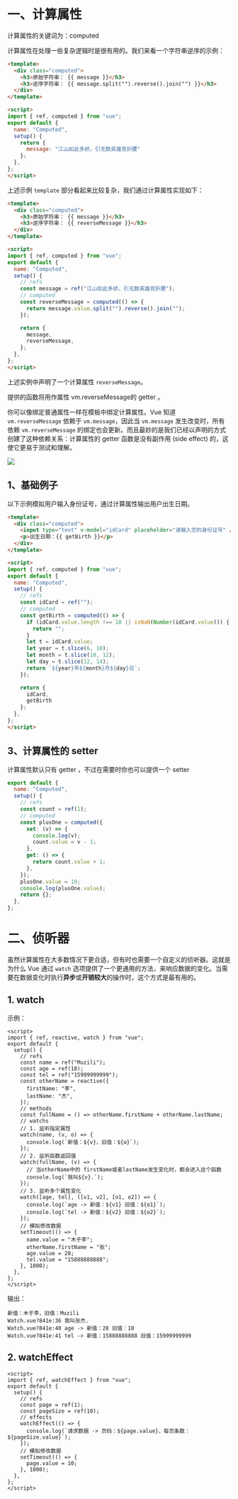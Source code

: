 # 一、计算属性

计算属性的关键词为：computed

计算属性在处理一些复杂逻辑时是很有用的。我们来看一个字符串逆序的示例：

```html
<template>
  <div class="computed">
    <h3>原始字符串： {{ message }}</h3>
    <h3>逆序字符串： {{ message.split("").reverse().join("") }}</h3>
  </div>
</template>

<script>
import { ref, computed } from "vue";
export default {
  name: "Computed",
  setup() {
    return {
      message: "江山如此多娇，引无数英雄竞折腰"
    };
  },
};
</script>
```

上述示例 `template` 部分看起来比较复杂，我们通过计算属性实现如下：

```html
<template>
  <div class="computed">
    <h3>原始字符串： {{ message }}</h3>
    <h3>逆序字符串： {{ reverseMessage }}</h3>
  </div>
</template>

<script>
import { ref, computed } from "vue";
export default {
  name: "Computed",
  setup() {
    // refs
    const message = ref("江山如此多娇，引无数英雄竞折腰");
    // computed
    const reverseMessage = computed(() => {
      return message.value.split("").reverse().join("");
    });

    return {
      message,
      reverseMessage,
    };
  },
};
</script>
```

上述实例中声明了一个计算属性 `reverseMessage`。

提供的函数将用作属性 vm.reverseMessage的 getter 。

你可以像绑定普通属性一样在模板中绑定计算属性。Vue 知道 `vm.reverseMessage` 依赖于 `vm.message`，因此当 `vm.message` 发生改变时，所有依赖 `vm.reverseMessage` 的绑定也会更新。而且最妙的是我们已经以声明的方式创建了这种依赖关系：计算属性的 getter 函数是没有副作用 (side effect) 的，这使它更易于测试和理解。

![](IMGS/computed.png)

## 1、基础例子

以下示例模拟用户输入身份证号，通过计算属性输出用户出生日期。

```html
<template>
  <div class="computed">
    <input type="text" v-model="idCard" placeholder="请输入您的身份证号" />
    <p>出生日期：{{ getBirth }}</p>
  </div>
</template>

<script>
import { ref, computed } from "vue";
export default {
  name: "Computed",
  setup() {
    // refs
    const idCard = ref("");
    // computed
    const getBirth = computed(() => {
      if (idCard.value.length !== 18 || isNaN(Number(idCard.value))) {
        return "";
      }
      let t = idCard.value;
      let year = t.slice(6, 10);
      let month = t.slice(10, 12);
      let day = t.slice(12, 14);
      return `${year}年${month}月${day}日`;
    });

    return {
      idCard,
      getBirth
    };
  },
};
</script>
```

## 3、计算属性的 setter

计算属性默认只有 getter ，不过在需要时你也可以提供一个 setter 

```javascript
export default {
  name: "Computed",
  setup() {
    // refs
    const count = ref(1);
    // computed
    const plusOne = computed({
      set: (v) => {
        console.log(v);
        count.value = v - 1;
      },
      get: () => {
        return count.value + 1;
      },
    });
    plusOne.value = 10;
    console.log(plusOne.value);
    return {};
  },
};
```

# 二、侦听器

虽然计算属性在大多数情况下更合适，但有时也需要一个自定义的侦听器。这就是为什么 Vue 通过 `watch` 选项提供了一个更通用的方法，来响应数据的变化。当需要在数据变化时执行**异步**或**开销较大**的操作时，这个方式是最有用的。

## 1. watch

示例：

```vue
<script>
import { ref, reactive, watch } from "vue";
export default {
  setup() {
    // refs
    const name = ref("Muzili");
    const age = ref(18);
    const tel = ref("15999999999");
    const otherName = reactive({
      firstName: "李",
      lastName: "杰",
    });
    // methods
    const fullName = () => otherName.firstName + otherName.lastName;
    // watchs
    // 1. 监听指定属性
    watch(name, (v, o) => {
      console.log(`新值：${v}，旧值：${o}`);
    });
    // 2. 监听函数返回值
    watch(fullName, (v) => {
      // 当otherName中的 firstName或者lastName发生变化时，都会进入这个函数
      console.log(`我叫${v}.`);
    });
    // 3. 监听多个属性变化
    watch([age, tel], ([v1, v2], [o1, o2]) => {
      console.log(`age -> 新值：${v1} 旧值：${o1}`);
      console.log(`tel -> 新值：${v2} 旧值：${o2}`);
    });
    // 模拟修改数据
    setTimeout(() => {
      name.value = "木子李";
      otherName.firstName = "张";
      age.value = 28;
      tel.value = "15888888888";
    }, 1000);
  },
};
</script>
```

输出：

```
新值：木子李，旧值：Muzili
Watch.vue?841e:36 我叫张杰.
Watch.vue?841e:40 age -> 新值：28 旧值：18
Watch.vue?841e:41 tel -> 新值：15888888888 旧值：15999999999
```

## 2. watchEffect

```vue
<script>
import { ref, watchEffect } from "vue";
export default {
  setup() {
    // refs
    const page = ref(1);
    const pageSize = ref(10);
    // effects
    watchEffect(() => {
      console.log(`请求数据 -> 页码：${page.value}，每页条数：${pageSize.value}`);
    });
    // 模拟修改数据
    setTimeout(() => {
      page.value = 10;
    }, 1000);
  },
};
</script>
```















